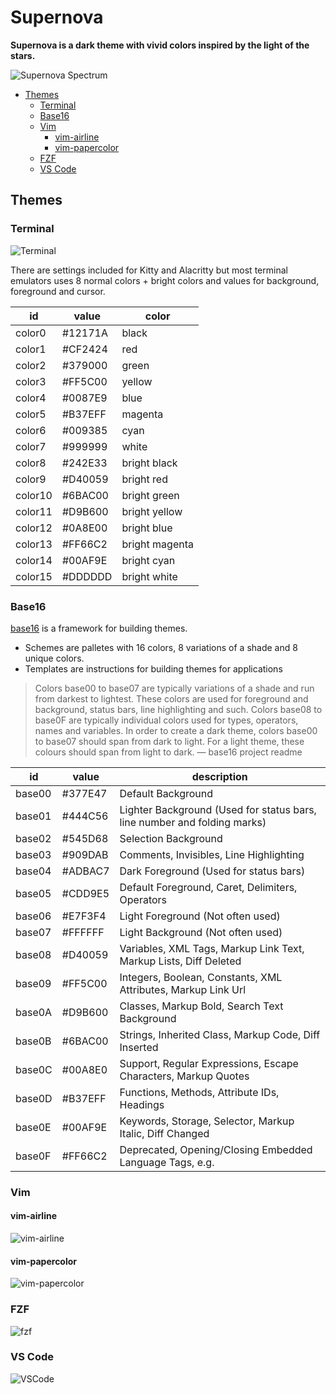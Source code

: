 # Supernova

**Supernova is a dark theme with vivid colors inspired by the light of the stars.** 

![Supernova Spectrum](https://raw.githubusercontent.com/lbcnz/supernova-theme/main/img/supernova.png)

<!-- TOC GFM -->

* [Themes](#themes)
    * [Terminal](#terminal)
    * [Base16](#base16)
    * [Vim](#vim)
        * [vim-airline](#vim-airline)
        * [vim-papercolor](#vim-papercolor)
    * [FZF](#fzf)
    * [VS Code](#vs-code)

<!-- /TOC -->

## Themes
### Terminal
![Terminal](https://raw.githubusercontent.com/lbcnz/supernova-theme/main/img/terminal.png)

There are settings included for Kitty and Alacritty but most terminal emulators uses 8 normal colors + bright colors and values for background, foreground and cursor.

| id      | value   | color          |
| ---     | ---     | ---            |
| color0  | #12171A | black          |
| color1  | #CF2424 | red            |
| color2  | #379000 | green          |
| color3  | #FF5C00 | yellow         |
| color4  | #0087E9 | blue           |
| color5  | #B37EFF | magenta        |
| color6  | #009385 | cyan           |
| color7  | #999999 | white          |
| color8  | #242E33 | bright black   |
| color9  | #D40059 | bright red     |
| color10 | #6BAC00 | bright green   |
| color11 | #D9B600 | bright yellow  |
| color12 | #0A8E00 | bright blue    |
| color13 | #FF66C2 | bright magenta |
| color14 | #00AF9E | bright cyan    |
| color15 | #DDDDDD | bright white   |

### Base16
[base16](https://github.com/chriskempson/base16) is a framework for building themes.

- Schemes are palletes with 16 colors, 8 variations of a shade and 8 unique colors.
- Templates are instructions for building themes for applications

>Colors base00 to base07 are typically variations of a shade and run from darkest to lightest. These colors are used for foreground and background, status bars, line highlighting and such. Colors base08 to base0F are typically individual colors used for types, operators, names and variables. In order to create a dark theme, colors base00 to base07 should span from dark to light. For a light theme, these colours should span from light to dark. — base16 project readme

| id     | value    | description                                                              |
| ---    | ---      | ---                                                                      |
| base00 | #377E47  | Default Background                                                       |
| base01 | #444C56  | Lighter Background (Used for status bars, line number and folding marks) |
| base02 | #545D68  | Selection Background                                                     |
| base03 | #909DAB  | Comments, Invisibles, Line Highlighting                                  |
| base04 | #ADBAC7  | Dark Foreground (Used for status bars)                                   |
| base05 | #CDD9E5  | Default Foreground, Caret, Delimiters, Operators                         |
| base06 | #E7F3F4  | Light Foreground (Not often used)                                        |
| base07 | #FFFFFF  | Light Background (Not often used)                                        |
| base08 | #D40059  | Variables, XML Tags, Markup Link Text, Markup Lists, Diff Deleted        |
| base09 | #FF5C00  | Integers, Boolean, Constants, XML Attributes, Markup Link Url            |
| base0A | #D9B600  | Classes, Markup Bold, Search Text Background                             |
| base0B | #6BAC00  | Strings, Inherited Class, Markup Code, Diff Inserted                     |
| base0C | #00A8E0  | Support, Regular Expressions, Escape Characters, Markup Quotes           |
| base0D | #B37EFF  | Functions, Methods, Attribute IDs, Headings                              |
| base0E | #00AF9E  | Keywords, Storage, Selector, Markup Italic, Diff Changed                 |
| base0F | #FF66C2  | Deprecated, Opening/Closing Embedded Language Tags, e.g. <?php ?>        |

### Vim
#### vim-airline
![vim-airline](https://raw.githubusercontent.com/lbcnz/supernova-theme/main/img/vim-airline.png)

#### vim-papercolor
![vim-papercolor](https://raw.githubusercontent.com/lbcnz/supernova-theme/main/img/vim-papercolor.png)

### FZF
![fzf](https://raw.githubusercontent.com/lbcnz/supernova-theme/main/img/fzf.png)

### VS Code
![VSCode](https://raw.githubusercontent.com/lbcnz/supernova-theme/main/img/vscode.png)

